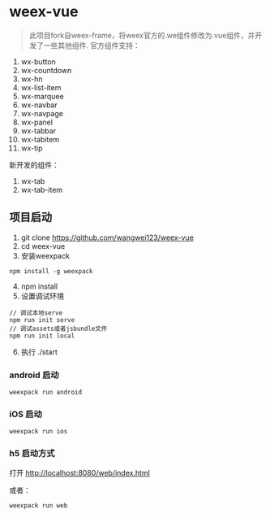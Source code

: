 # weex-vue

> 此项目fork自weex-frame，将weex官方的.we组件修改为.vue组件，并开发了一些其他组件.
> 官方组件支持：
1. wx-button
2. wx-countdown
3. wx-hn
4. wx-list-item
5. wx-marquee
6. wx-navbar
7. wx-navpage
8. wx-panel
9. wx-tabbar
10. wx-tabitem
11. wx-tip

新开发的组件：
1. wx-tab
2. wx-tab-item

## 项目启动

1. git clone https://github.com/wangwei123/weex-vue
2. cd weex-vue
3. 安装weexpack

```
npm install -g weexpack
```

4. npm install
5. 设置调试环境
```
// 调试本地serve
npm run init serve
// 调试assets或者jsbundle文件
npm run init local
```
6. 执行 ./start

### android 启动
```
weexpack run android
```

### iOS 启动
```
weexpack run ios
```

### h5 启动方式

打开 [http://localhost:8080/web/index.html](http://localhost:8080/web/index.html)
 
或者：

```
weexpack run web
```
